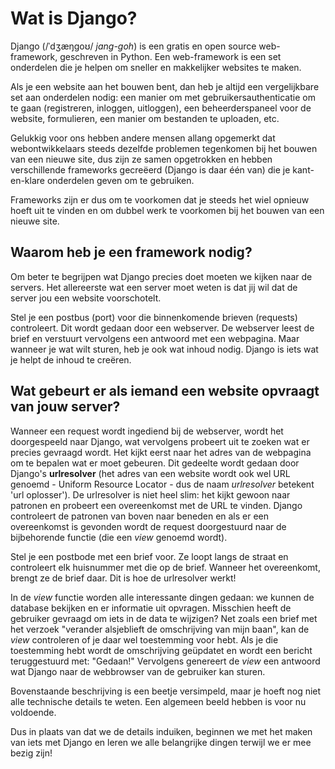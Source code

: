 # Wat is Django?

Django (/ˈdʒæŋɡoʊ/ *jang-goh*) is een gratis en open source web-framework, geschreven in Python. Een web-framework is een set onderdelen die je helpen om sneller en makkelijker websites te maken.

Als je een website aan het bouwen bent, dan heb je altijd een vergelijkbare set aan onderdelen nodig: een manier om met gebruikersauthenticatie om te gaan (registreren, inloggen, uitloggen), een beheerderspaneel voor de website, formulieren, een manier om bestanden te uploaden, etc.

Gelukkig voor ons hebben andere mensen allang opgemerkt dat webontwikkelaars steeds dezelfde problemen tegenkomen bij het bouwen van een nieuwe site, dus zijn ze samen opgetrokken en hebben verschillende frameworks gecreëerd (Django is daar één van) die je kant-en-klare onderdelen geven om te gebruiken.

Frameworks zijn er dus om te voorkomen dat je steeds het wiel opnieuw hoeft uit te vinden en om dubbel werk te voorkomen bij het bouwen van een nieuwe site.

## Waarom heb je een framework nodig?

Om beter te begrijpen wat Django precies doet moeten we kijken naar de servers. Het allereerste wat een server moet weten is dat jij wil dat de server jou een website voorschotelt.

Stel je een postbus (port) voor die binnenkomende brieven (requests) controleert. Dit wordt gedaan door een webserver. De webserver leest de brief en verstuurt vervolgens een antwoord met een webpagina. Maar wanneer je wat wilt sturen, heb je ook wat inhoud nodig. Django is iets wat je helpt de inhoud te creëren.

## Wat gebeurt er als iemand een website opvraagt van jouw server?

Wanneer een request wordt ingediend bij de webserver, wordt het doorgespeeld naar Django, wat vervolgens probeert uit te zoeken wat er precies gevraagd wordt. Het kijkt eerst naar het adres van de webpagina om te bepalen wat er moet gebeuren. Dit gedeelte wordt gedaan door Django's **urlresolver** (het adres van een website wordt ook wel URL genoemd - Uniform Resource Locator - dus de naam *urlresolver* betekent 'url oplosser'). De urlresolver is niet heel slim: het kijkt gewoon naar patronen en probeert een overeenkomst met de URL te vinden. Django controleert de patronen van boven naar beneden en als er een overeenkomst is gevonden wordt de request doorgestuurd naar de bijbehorende functie (die een *view* genoemd wordt).

Stel je een postbode met een brief voor. Ze loopt langs de straat en controleert elk huisnummer met die op de brief. Wanneer het overeenkomt, brengt ze de brief daar. Dit is hoe de urlresolver werkt!

In de *view* functie worden alle interessante dingen gedaan: we kunnen de database bekijken en er informatie uit opvragen. Misschien heeft de gebruiker gevraagd om iets in de data te wijzigen? Net zoals een brief met het verzoek "verander alsjeblieft de omschrijving van mijn baan", kan de *view* controleren of je daar wel toestemming voor hebt. Als je die toestemming hebt wordt de omschrijving geüpdatet en wordt een bericht teruggestuurd met: "Gedaan!" Vervolgens genereert de *view* een antwoord wat Django naar de webbrowser van de gebruiker kan sturen.

Bovenstaande beschrijving is een beetje versimpeld, maar je hoeft nog niet alle technische details te weten. Een algemeen beeld hebben is voor nu voldoende.

Dus in plaats van dat we de details induiken, beginnen we met het maken van iets met Django en leren we alle belangrijke dingen terwijl we er mee bezig zijn!